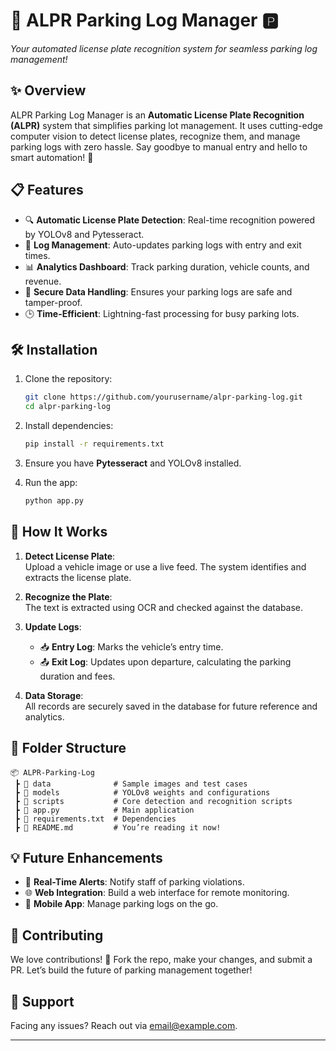 # 🚗 ALPR Parking Log Manager 🅿️  
*Your automated license plate recognition system for seamless parking log management!*  

## ✨ Overview  
ALPR Parking Log Manager is an **Automatic License Plate Recognition (ALPR)** system that simplifies parking lot management. It uses cutting-edge computer vision to detect license plates, recognize them, and manage parking logs with zero hassle. Say goodbye to manual entry and hello to smart automation! 🚀  

## 📋 Features  
- 🔍 **Automatic License Plate Detection**: Real-time recognition powered by YOLOv8 and Pytesseract.  
- 📝 **Log Management**: Auto-updates parking logs with entry and exit times.  
- 📊 **Analytics Dashboard**: Track parking duration, vehicle counts, and revenue.  
- 🔐 **Secure Data Handling**: Ensures your parking logs are safe and tamper-proof.  
- 🕒 **Time-Efficient**: Lightning-fast processing for busy parking lots.  

## 🛠️ Installation  

1. Clone the repository:  
   ```bash  
   git clone https://github.com/yourusername/alpr-parking-log.git  
   cd alpr-parking-log  
   ```  

2. Install dependencies:  
   ```bash  
   pip install -r requirements.txt  
   ```  

3. Ensure you have **Pytesseract** and YOLOv8 installed.  

4. Run the app:  
   ```bash  
   python app.py  
   ```  

## 🎯 How It Works  

1. **Detect License Plate**:  
   Upload a vehicle image or use a live feed. The system identifies and extracts the license plate.  

2. **Recognize the Plate**:  
   The text is extracted using OCR and checked against the database.  

3. **Update Logs**:  
   - 📥 **Entry Log**: Marks the vehicle’s entry time.  
   - 📤 **Exit Log**: Updates upon departure, calculating the parking duration and fees.  

4. **Data Storage**:  
   All records are securely saved in the database for future reference and analytics.  

## 📂 Folder Structure  
```plaintext  
📦 ALPR-Parking-Log  
 ┣ 📂 data              # Sample images and test cases  
 ┣ 📂 models            # YOLOv8 weights and configurations  
 ┣ 📂 scripts           # Core detection and recognition scripts  
 ┣ 📜 app.py            # Main application  
 ┣ 📜 requirements.txt  # Dependencies  
 ┣ 📜 README.md         # You’re reading it now!  
```  

## 💡 Future Enhancements  
- 🚦 **Real-Time Alerts**: Notify staff of parking violations.  
- 🌐 **Web Integration**: Build a web interface for remote monitoring.  
- 📱 **Mobile App**: Manage parking logs on the go.  

## 🤝 Contributing  
We love contributions! 🌟 Fork the repo, make your changes, and submit a PR. Let’s build the future of parking management together!  

## 📧 Support  
Facing any issues? Reach out via [email@example.com](er.gouravgujariya@gmail.com).  

---  
